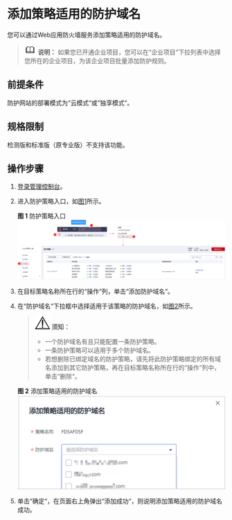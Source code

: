 # 添加策略适用的防护域名<a name="waf_01_0075"></a>

您可以通过Web应用防火墙服务添加策略适用的防护域名。

>![](public_sys-resources/icon-note.gif) **说明：** 
>如果您已开通企业项目，您可以在“企业项目“下拉列表中选择您所在的企业项目，为该企业项目批量添加防护规则。

## 前提条件<a name="section5903171661012"></a>

防护网站的部署模式为“云模式“或“独享模式“。

## 规格限制<a name="section15753161013911"></a>

检测版和标准版（原专业版）不支持该功能。

## 操作步骤<a name="section109781412104317"></a>

1.  [登录管理控制台](https://console.huaweicloud.com/?locale=zh-cn)。
2.  进入防护策略入口，如[图1](#waf_01_0074_fig4185340104311)所示。

    **图 1**  防护策略入口<a name="waf_01_0074_fig4185340104311"></a>  
    ![](figures/防护策略入口.png "防护策略入口")

3.  在目标策略名称所在行的“操作“列，单击“添加防护域名“。
4.  在“防护域名“下拉框中选择适用于该策略的防护域名，如[图2](#fig8829399338)所示。

    >![](public_sys-resources/icon-notice.gif) **须知：** 
    >-   一个防护域名有且只能配置一条防护策略。
    >-   一条防护策略可以适用于多个防护域名。
    >-   若想删除已绑定域名的防护策略，请先将此防护策略绑定的所有域名添加到其它防护策略，再在目标策略名称所在行的“操作“列中，单击“删除“。

    **图 2**  添加策略适用的防护域名<a name="fig8829399338"></a>  
    ![](figures/添加策略适用的防护域名.png "添加策略适用的防护域名")

5.  单击“确定“，在页面右上角弹出“添加成功“，则说明添加策略适用的防护域名成功。

